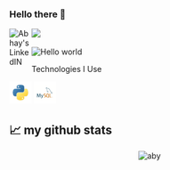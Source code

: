 ### Hello there 👋
<!--
**REM-moe/REM-moe** is a ✨ _special_ ✨ repository because its `README.md` (this file) appears on your GitHub profile.

Here are some ideas to get you started:

- 🔭 I’m currently working on ...
- 🌱 I’m currently learning ...
- 👯 I’m looking to collaborate on ...
- 🤔 I’m looking for help with ...
- 💬 Ask me about ...
- 📫 How to reach me: ...
- 😄 Pronouns: ...
- ⚡ Fun fact: ...
-->
[![](https://img.shields.io/badge/github-blue?style=for-the-badge)](https://github.com/REM-moe)
<a href="https://www.linkedin.com/in/abhay-k-v">
  <img align="left" alt="Abhay's LinkedIN" width="40px" src="https://raw.githubusercontent.com/peterthehan/peterthehan/master/assets/linkedin.svg" />
</a>

<div>
  <img src="https://drjplopes.com/media/BlogBanners/Hello-World_Banner.png" alt="Hello world">
</div>
<p>
  Technologies I Use
</p>
<div>
  <code><img height="40" src="https://raw.githubusercontent.com/github/explore/80688e429a7d4ef2fca1e82350fe8e3517d3494d/topics/python/python.png"></code>
  <code><img height="40" src="https://raw.githubusercontent.com/github/explore/80688e429a7d4ef2fca1e82350fe8e3517d3494d/topics/mysql/mysql.png"></code>
  <code><img height="40" src=''></code>
</div>

<p>
  <h2>📈 my github stats</h2>
</p>
<p align="center"> <img src="https://github-readme-stats.vercel.app/api?username=REM-moe&show_icons=true&theme=gotham" alt="aby" />
